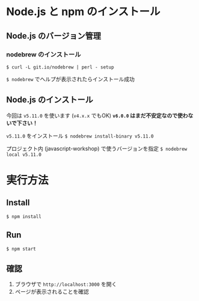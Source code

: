 # Node.js と npm のインストール
## Node.js のバージョン管理
### nodebrew のインストール
`$ curl -L git.io/nodebrew | perl - setup`

`$ nodebrew` でヘルプが表示されたらインストール成功

## Node.js のインストール
今回は `v5.11.0` を使います (`v4.x.x` でもOK)
**`v6.0.0` はまだ不安定なので使わないで下さい！**

`v5.11.0` をインストール
`$ nodebrew install-binary v5.11.0`

プロジェクト内 (javascript-workshop) で使うバージョンを指定
`$ nodebrew local v5.11.0`

# 実行方法
## Install
`$ npm install`

## Run
`$ npm start`

## 確認
1. ブラウザで `http://localhost:3000` を開く
2. ページが表示されることを確認
